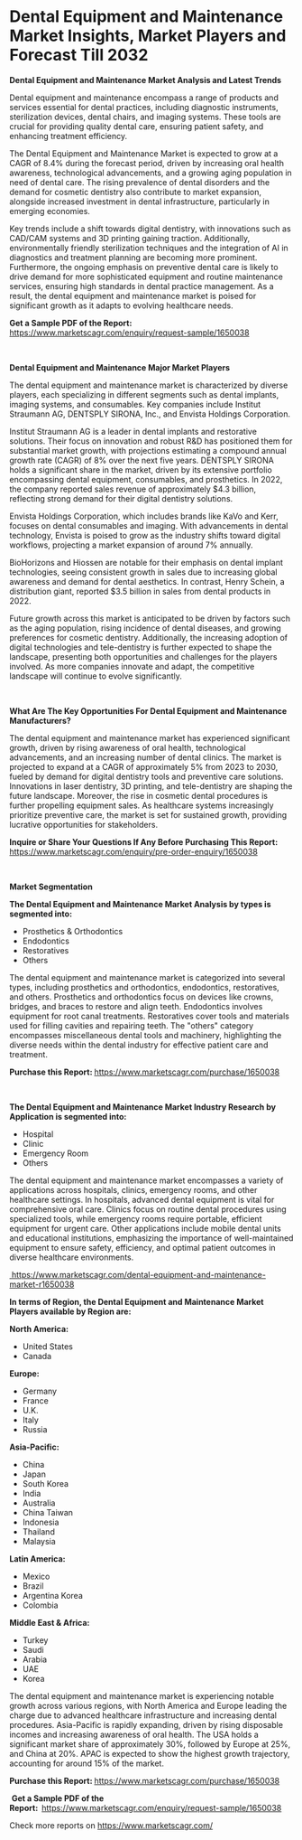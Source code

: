 <p><h1>Dental Equipment and Maintenance Market Insights, Market Players and Forecast Till 2032</h1></p><p><strong>Dental Equipment and Maintenance Market Analysis and Latest Trends</strong></p>
<p><p>Dental equipment and maintenance encompass a range of products and services essential for dental practices, including diagnostic instruments, sterilization devices, dental chairs, and imaging systems. These tools are crucial for providing quality dental care, ensuring patient safety, and enhancing treatment efficiency.</p><p>The Dental Equipment and Maintenance Market is expected to grow at a CAGR of 8.4% during the forecast period, driven by increasing oral health awareness, technological advancements, and a growing aging population in need of dental care. The rising prevalence of dental disorders and the demand for cosmetic dentistry also contribute to market expansion, alongside increased investment in dental infrastructure, particularly in emerging economies.</p><p>Key trends include a shift towards digital dentistry, with innovations such as CAD/CAM systems and 3D printing gaining traction. Additionally, environmentally friendly sterilization techniques and the integration of AI in diagnostics and treatment planning are becoming more prominent. Furthermore, the ongoing emphasis on preventive dental care is likely to drive demand for more sophisticated equipment and routine maintenance services, ensuring high standards in dental practice management. As a result, the dental equipment and maintenance market is poised for significant growth as it adapts to evolving healthcare needs.</p></p>
<p><strong>Get a Sample PDF of the Report:&nbsp;</strong> <a href="https://www.marketscagr.com/enquiry/request-sample/1650038?utm_campaign=3068&utm_medium=2&utm_source=Github&utm_content=ia&utm_term=23032025&utm_id=dental-equipment-and-maintenance">https://www.marketscagr.com/enquiry/request-sample/1650038</a></p>
<p>&nbsp;</p>
<p><strong>Dental Equipment and Maintenance Major Market Players</strong></p>
<p><p>The dental equipment and maintenance market is characterized by diverse players, each specializing in different segments such as dental implants, imaging systems, and consumables. Key companies include Institut Straumann AG, DENTSPLY SIRONA, Inc., and Envista Holdings Corporation.</p><p>Institut Straumann AG is a leader in dental implants and restorative solutions. Their focus on innovation and robust R&D has positioned them for substantial market growth, with projections estimating a compound annual growth rate (CAGR) of 8% over the next five years. DENTSPLY SIRONA holds a significant share in the market, driven by its extensive portfolio encompassing dental equipment, consumables, and prosthetics. In 2022, the company reported sales revenue of approximately $4.3 billion, reflecting strong demand for their digital dentistry solutions.</p><p>Envista Holdings Corporation, which includes brands like KaVo and Kerr, focuses on dental consumables and imaging. With advancements in dental technology, Envista is poised to grow as the industry shifts toward digital workflows, projecting a market expansion of around 7% annually.</p><p>BioHorizons and Hiossen are notable for their emphasis on dental implant technologies, seeing consistent growth in sales due to increasing global awareness and demand for dental aesthetics. In contrast, Henry Schein, a distribution giant, reported $3.5 billion in sales from dental products in 2022.</p><p>Future growth across this market is anticipated to be driven by factors such as the aging population, rising incidence of dental diseases, and growing preferences for cosmetic dentistry. Additionally, the increasing adoption of digital technologies and tele-dentistry is further expected to shape the landscape, presenting both opportunities and challenges for the players involved. As more companies innovate and adapt, the competitive landscape will continue to evolve significantly.</p></p>
<p>&nbsp;</p>
<p><strong>What Are The Key Opportunities For Dental Equipment and Maintenance Manufacturers?</strong></p>
<p><p>The dental equipment and maintenance market has experienced significant growth, driven by rising awareness of oral health, technological advancements, and an increasing number of dental clinics. The market is projected to expand at a CAGR of approximately 5% from 2023 to 2030, fueled by demand for digital dentistry tools and preventive care solutions. Innovations in laser dentistry, 3D printing, and tele-dentistry are shaping the future landscape. Moreover, the rise in cosmetic dental procedures is further propelling equipment sales. As healthcare systems increasingly prioritize preventive care, the market is set for sustained growth, providing lucrative opportunities for stakeholders.</p></p>
<p><strong>Inquire or Share Your Questions If Any Before Purchasing This Report:</strong> <a href="https://www.marketscagr.com/enquiry/pre-order-enquiry/1650038?utm_campaign=3068&utm_medium=2&utm_source=Github&utm_content=ia&utm_term=23032025&utm_id=dental-equipment-and-maintenance">https://www.marketscagr.com/enquiry/pre-order-enquiry/1650038</a></p>
<p>&nbsp;</p>
<p><strong>Market Segmentation</strong></p>
<p><strong>The Dental Equipment and Maintenance Market Analysis by types is segmented into:</strong></p>
<p><ul><li>Prosthetics & Orthodontics</li><li>Endodontics</li><li>Restoratives</li><li>Others</li></ul></p>
<p><p>The dental equipment and maintenance market is categorized into several types, including prosthetics and orthodontics, endodontics, restoratives, and others. Prosthetics and orthodontics focus on devices like crowns, bridges, and braces to restore and align teeth. Endodontics involves equipment for root canal treatments. Restoratives cover tools and materials used for filling cavities and repairing teeth. The "others" category encompasses miscellaneous dental tools and machinery, highlighting the diverse needs within the dental industry for effective patient care and treatment.</p></p>
<p><strong>Purchase this Report:&nbsp;</strong><a href="https://www.marketscagr.com/purchase/1650038?utm_campaign=3068&utm_medium=2&utm_source=Github&utm_content=ia&utm_term=23032025&utm_id=dental-equipment-and-maintenance">https://www.marketscagr.com/purchase/1650038</a></p>
<p>&nbsp;</p>
<p><strong>The Dental Equipment and Maintenance Market Industry Research by Application is segmented into:</strong></p>
<p><ul><li>Hospital</li><li>Clinic</li><li>Emergency Room</li><li>Others</li></ul></p>
<p><p>The dental equipment and maintenance market encompasses a variety of applications across hospitals, clinics, emergency rooms, and other healthcare settings. In hospitals, advanced dental equipment is vital for comprehensive oral care. Clinics focus on routine dental procedures using specialized tools, while emergency rooms require portable, efficient equipment for urgent care. Other applications include mobile dental units and educational institutions, emphasizing the importance of well-maintained equipment to ensure safety, efficiency, and optimal patient outcomes in diverse healthcare environments.</p></p>
<p><a href="https://www.marketscagr.com/dental-equipment-and-maintenance-market-r1650038?utm_campaign=3068&utm_medium=2&utm_source=Github&utm_content=ia&utm_term=23032025&utm_id=dental-equipment-and-maintenance">&nbsp;https://www.marketscagr.com/dental-equipment-and-maintenance-market-r1650038</a></p>
<p><strong>In terms of Region, the Dental Equipment and Maintenance Market Players available by Region are:</strong></p>
<p>
    <p> <strong> North America: </strong>
        <ul>
            <li>United States</li>
            <li>Canada</li>
        </ul>
        </p> 
    <p> <strong> Europe: </strong>
        <ul>
            <li>Germany</li>
            <li>France</li>
            <li>U.K.</li>
            <li>Italy</li>
            <li>Russia</li>
        </ul>
        </p> 
    <p> <strong> Asia-Pacific: </strong>
        <ul>
            <li>China</li>
            <li>Japan</li>
            <li>South Korea</li>
            <li>India</li>
            <li>Australia</li>
            <li>China Taiwan</li>
            <li>Indonesia</li>
            <li>Thailand</li>
            <li>Malaysia</li>
        </ul>
        </p> 
    <p> <strong> Latin America: </strong>
        <ul>
            <li>Mexico</li>
            <li>Brazil</li>
            <li>Argentina Korea</li>
            <li>Colombia</li>
        </ul>
        </p> 
    <p> <strong> Middle East & Africa: </strong>
        <ul>
            <li>Turkey</li>
            <li>Saudi</li>
            <li>Arabia</li>
            <li>UAE</li>
            <li>Korea</li>
        </ul>
    </p>
    </p>
<p><p>The dental equipment and maintenance market is experiencing notable growth across various regions, with North America and Europe leading the charge due to advanced healthcare infrastructure and increasing dental procedures. Asia-Pacific is rapidly expanding, driven by rising disposable incomes and increasing awareness of oral health. The USA holds a significant market share of approximately 30%, followed by Europe at 25%, and China at 20%. APAC is expected to show the highest growth trajectory, accounting for around 15% of the market.</p></p>
<p><strong>Purchase this Report: </strong><a href="https://www.marketscagr.com/purchase/1650038?utm_campaign=3068&utm_medium=2&utm_source=Github&utm_content=ia&utm_term=23032025&utm_id=dental-equipment-and-maintenance">https://www.marketscagr.com/purchase/1650038</a></p>
<p>&nbsp;<strong>Get a Sample PDF of the Report:&nbsp;&nbsp;</strong><a href="https://www.marketscagr.com/enquiry/request-sample/1650038?utm_campaign=3068&utm_medium=2&utm_source=Github&utm_content=ia&utm_term=23032025&utm_id=dental-equipment-and-maintenance">https://www.marketscagr.com/enquiry/request-sample/1650038</a></p>
<p><strong></strong></p>
<p>Check more reports on <a href="https://www.marketscagr.com/?utm_campaign=3068&utm_medium=2&utm_source=Github&utm_content=ia&utm_term=23032025&utm_id=dental-equipment-and-maintenance">https://www.marketscagr.com/</a></p>